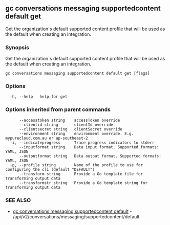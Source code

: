## gc conversations messaging supportedcontent default get

Get the organization`s default supported content profile that will be used as the default when creating an integration.

### Synopsis

Get the organization`s default supported content profile that will be used as the default when creating an integration.

```
gc conversations messaging supportedcontent default get [flags]
```

### Options

```
  -h, --help   help for get
```

### Options inherited from parent commands

```
      --accesstoken string    accessToken override
      --clientid string       clientId override
      --clientsecret string   clientSecret override
      --environment string    environment override. E.g. mypurecloud.com.au or ap-southeast-2
  -i, --indicateprogress      Trace progress indicators to stderr
      --inputformat string    Data input format. Supported formats: YAML, JSON
      --outputformat string   Data output format. Supported formats: YAML, JSON
  -p, --profile string        Name of the profile to use for configuring the cli (default "DEFAULT")
      --transform string      Provide a Go template file for transforming output data
      --transformstr string   Provide a Go template string for transforming output data
```

### SEE ALSO

* [gc conversations messaging supportedcontent default](gc_conversations_messaging_supportedcontent_default.html)	 - /api/v2/conversations/messaging/supportedcontent/default


